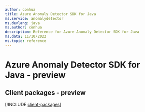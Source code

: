 ```yaml
---
author: conhua
title: Azure Anomaly Detector SDK for Java
ms.service: anomalydetector
ms.devlang: java
ms.author: conhua
description: Reference for Azure Anomaly Detector SDK for Java
ms.data: 11/10/2022
ms.topic: reference
---
```

# Azure Anomaly Detector SDK for Java - preview

## Client packages - preview
[!INCLUDE [client-packages](anomaly-detector-client-index.md)]